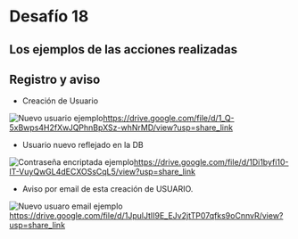# Desafío 18
Los ejemplos de las acciones realizadas
----

## Registro y aviso 

- Creación de Usuario

<img src="https://drive.google.com/file/d/1_Q-5xBwps4H2fXwJQPhnBpXSz-whNrMD/view?usp=share_link" alt="Nuevo usuario ejemplo"/><a>https://drive.google.com/file/d/1_Q-5xBwps4H2fXwJQPhnBpXSz-whNrMD/view?usp=share_link</a>

- Usuario nuevo reflejado en la DB

<img src="https://drive.google.com/file/d/1Di1byfi10-lT-VuyQwGL4dECXOSsCqL5/view?usp=share_link" alt="Contraseña encriptada ejemplo"/><a>https://drive.google.com/file/d/1Di1byfi10-lT-VuyQwGL4dECXOSsCqL5/view?usp=share_link</a>

- Aviso por email de esta creación de USUARIO.

<img src="https://drive.google.com/file/d/1JpulJtII9E_EJv2jtTP07qfks9oCnnvR/view?usp=share_link" alt="Nuevo usuaro email ejemplo"/><a>https://drive.google.com/file/d/1JpulJtII9E_EJv2jtTP07qfks9oCnnvR/view?usp=share_link</a>
